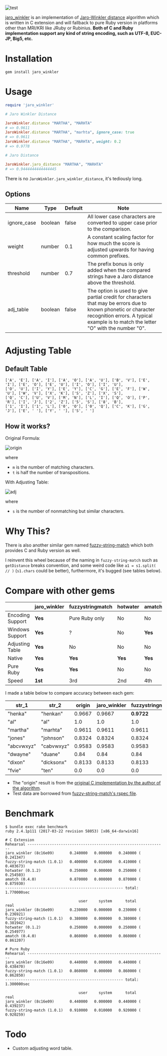 ![test](https://github.com/tonytonyjan/jaro_winkler/actions/workflows/test.yml/badge.svg)

[jaro_winkler](https://rubygems.org/gems/jaro_winkler) is an implementation of [Jaro-Winkler distance](http://en.wikipedia.org/wiki/Jaro%E2%80%93Winkler_distance) algorithm which is written in C extension and will fallback to pure Ruby version in platforms other than MRI/KRI like JRuby or Rubinius. **Both of C and Ruby implementation support any kind of string encoding, such as UTF-8, EUC-JP, Big5, etc.**

# Installation

```
gem install jaro_winkler
```

# Usage

```ruby
require 'jaro_winkler'

# Jaro Winkler Distance

JaroWinkler.distance "MARTHA", "MARHTA"
# => 0.9611
JaroWinkler.distance "MARTHA", "marhta", ignore_case: true
# => 0.9611
JaroWinkler.distance "MARTHA", "MARHTA", weight: 0.2
# => 0.9778

# Jaro Distance

JaroWinkler.jaro_distance "MARTHA", "MARHTA"
# => 0.9444444444444445
```

There is no `JaroWinkler.jaro_winkler_distance`, it's tediously long.

## Options

Name        | Type    | Default | Note
----------- | ------  | ------- | ------------------------------------------------------------------------------------------------------------
ignore_case | boolean | false   | All lower case characters are converted to upper case prior to the comparison.
weight      | number  | 0.1     | A constant scaling factor for how much the score is adjusted upwards for having common prefixes.
threshold   | number  | 0.7     | The prefix bonus is only added when the compared strings have a Jaro distance above the threshold.
adj_table   | boolean | false   | The option is used to give partial credit for characters that may be errors due to known phonetic or character recognition errors. A typical example is to match the letter "O" with the number "0".

# Adjusting Table

## Default Table

```
['A', 'E'], ['A', 'I'], ['A', 'O'], ['A', 'U'], ['B', 'V'], ['E', 'I'], ['E', 'O'], ['E', 'U'], ['I', 'O'], ['I', 'U'],
['O', 'U'], ['I', 'Y'], ['E', 'Y'], ['C', 'G'], ['E', 'F'], ['W', 'U'], ['W', 'V'], ['X', 'K'], ['S', 'Z'], ['X', 'S'],
['Q', 'C'], ['U', 'V'], ['M', 'N'], ['L', 'I'], ['Q', 'O'], ['P', 'R'], ['I', 'J'], ['2', 'Z'], ['5', 'S'], ['8', 'B'],
['1', 'I'], ['1', 'L'], ['0', 'O'], ['0', 'Q'], ['C', 'K'], ['G', 'J'], ['E', ' '], ['Y', ' '], ['S', ' ']
```

## How it works?

Original Formula:

![origin](https://chart.googleapis.com/chart?cht=tx&chs&chl=%5Cbegin%7Bcases%7D0%26%7B%5Ctext%7Bif%20%7Dm%3D0%7D%5C%5C%5Cfrac%7B1%7D%7B3%7D(%5Cfrac%7Bm%7D%7B%5Cleft%7Cs1%5Cright%7C%7D%2B%5Cfrac%7Bm%7D%7B%5Cleft%7Cs2%5Cright%7C%7D%2B%5Cfrac%7Bm-t%7D%7Bm%7D)%26%5Ctext%7Bothers%7D%5Cend%7Bcases%7D)

where

- `m` is the number of matching characters.
- `t` is half the number of transpositions.

With Adjusting Table:

![adj](https://chart.googleapis.com/chart?cht=tx&chs&chl=%5Cbegin%7Bcases%7D0%26%5Ctext%7Bif%20%7Dm%3D0%5C%5C%5Cfrac%7B1%7D%7B3%7D(%5Cfrac%7B%5Cfrac%7Bs%7D%7B10%7D%2Bm%7D%7B%5Cleft%7Cs1%5Cright%7C%7D%2B%5Cfrac%7B%5Cfrac%7Bs%7D%7B10%7D%2Bm%7D%7B%5Cleft%7Cs2%5Cright%7C%7D%2B%5Cfrac%7Bm-t%7D%7Bm%7D)%26%5Ctext%7Bothers%7D%5Cend%7Bcases%7D)

where

- `s` is the number of nonmatching but similar characters.

# Why This?

There is also another similar gem named [fuzzy-string-match](https://github.com/kiyoka/fuzzy-string-match) which both provides C and Ruby version as well.

I reinvent this wheel because of the naming in `fuzzy-string-match` such as `getDistance` breaks convention, and some weird code like `a1 = s1.split( // )` (`s1.chars` could be better), furthermore, it's bugged (see tables below).

# Compare with other gems

|                 | jaro_winkler | fuzzystringmatch | hotwater | amatch  |
|-----------------|--------------|------------------|----------|---------|
| Encoding Support| **Yes**      | Pure Ruby only   | No       | No      |
| Windows Support | **Yes**      | ?                | No       | **Yes** |
| Adjusting Table | **Yes**      | No               | No       | No      |
| Native          | **Yes**      | **Yes**          | **Yes**  | **Yes** |
| Pure Ruby       | **Yes**      | **Yes**          | No       | No      |
| Speed           | **1st**      | 3rd              | 2nd      | 4th     |

I made a table below to compare accuracy between each gem:

str_1      | str_2      | origin | jaro_winkler | fuzzystringmatch | hotwater | amatch
---        | ---        | ---    | ---          | ---              | ---      | ---
"henka"    | "henkan"   | 0.9667 | 0.9667       | **0.9722**       | 0.9667   | **0.9444**
"al"       | "al"       | 1.0    | 1.0          | 1.0              | 1.0      | 1.0
"martha"   | "marhta"   | 0.9611 | 0.9611       | 0.9611           | 0.9611   | **0.9444**
"jones"    | "johnson"  | 0.8324 | 0.8324       | 0.8324           | 0.8324   | **0.7905**
"abcvwxyz" | "cabvwxyz" | 0.9583 | 0.9583       | 0.9583           | 0.9583   | 0.9583
"dwayne"   | "duane"    | 0.84   | 0.84         | 0.84             | 0.84     | **0.8222**
"dixon"    | "dicksonx" | 0.8133 | 0.8133       | 0.8133           | 0.8133   | **0.7667**
"fvie"     | "ten"      | 0.0    | 0.0          | 0.0              | 0.0      | 0.0

- The "origin" result is from the [original C implementation by the author of the algorithm](http://web.archive.org/web/20100227020019/http://www.census.gov/geo/msb/stand/strcmp.c).
- Test data are borrowed from [fuzzy-string-match's rspec file](https://github.com/kiyoka/fuzzy-string-match/blob/master/test/basic_pure_spec.rb).

# Benchmark

```
$ bundle exec rake benchmark
ruby 2.4.1p111 (2017-03-22 revision 58053) [x86_64-darwin16]

# C Extension
Rehearsal --------------------------------------------------------------
jaro_winkler (8c16e09)       0.240000   0.000000   0.240000 (  0.241347)
fuzzy-string-match (1.0.1)   0.400000   0.010000   0.410000 (  0.403673)
hotwater (0.1.2)             0.250000   0.000000   0.250000 (  0.254503)
amatch (0.4.0)               0.870000   0.000000   0.870000 (  0.875930)
----------------------------------------------------- total: 1.770000sec

                                 user     system      total        real
jaro_winkler (8c16e09)       0.230000   0.000000   0.230000 (  0.236921)
fuzzy-string-match (1.0.1)   0.380000   0.000000   0.380000 (  0.381942)
hotwater (0.1.2)             0.250000   0.000000   0.250000 (  0.254977)
amatch (0.4.0)               0.860000   0.000000   0.860000 (  0.861207)

# Pure Ruby
Rehearsal --------------------------------------------------------------
jaro_winkler (8c16e09)       0.440000   0.000000   0.440000 (  0.438470)
fuzzy-string-match (1.0.1)   0.860000   0.000000   0.860000 (  0.862850)
----------------------------------------------------- total: 1.300000sec

                                 user     system      total        real
jaro_winkler (8c16e09)       0.440000   0.000000   0.440000 (  0.439237)
fuzzy-string-match (1.0.1)   0.910000   0.010000   0.920000 (  0.920259)
```

# Todo

- Custom adjusting word table.

